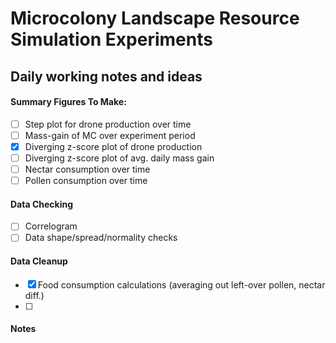 # Microcolony Landscape Resource Simulation Experiments
## Daily working notes and ideas

#### Summary Figures To Make: 
- [ ] Step plot for drone production over time
- [ ] Mass-gain of MC over experiment period
- [x] Diverging z-score plot of drone production
- [ ] Diverging z-score plot of avg. daily mass gain
- [ ] Nectar consumption over time
- [ ] Pollen consumption over time

#### Data Checking
- [ ] Correlogram 
- [ ] Data shape/spread/normality checks 

#### Data Cleanup
- [x] Food consumption calculations (averaging out left-over pollen, nectar diff.)
- [ ] 

#### Notes

